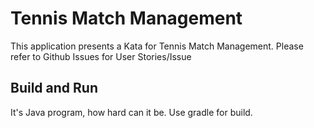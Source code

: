 # Tennis Match Management

This application presents a Kata for Tennis Match Management.
Please refer to Github Issues for User Stories/Issue

## Build and Run

It's Java program, how hard can it be.
Use gradle for build.